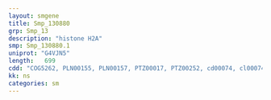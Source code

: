 ```yaml
---
layout: smgene
title: Smp_130880
grp: Smp_13
description: "histone H2A"
smp: Smp_130880.1
uniprot: "G4VJN5"
length:   699
cdd: "COG5262, PLN00155, PLN00157, PTZ00017, PTZ00252, cd00074, cl00074, pfam00125, smart00414"
kk: ns
categories: sm
---
```

